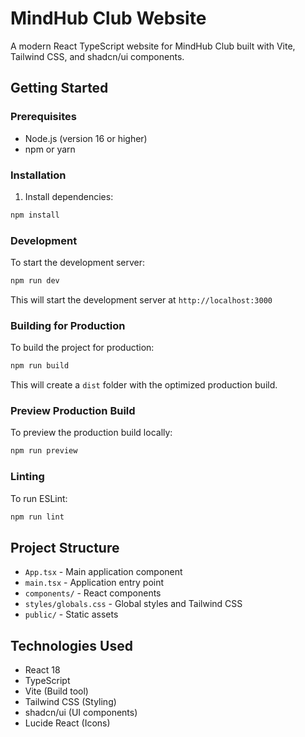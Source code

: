 # MindHub Club Website

A modern React TypeScript website for MindHub Club built with Vite, Tailwind CSS, and shadcn/ui components.

## Getting Started

### Prerequisites

- Node.js (version 16 or higher)
- npm or yarn

### Installation

1. Install dependencies:
```bash
npm install
```

### Development

To start the development server:

```bash
npm run dev
```

This will start the development server at `http://localhost:3000`

### Building for Production

To build the project for production:

```bash
npm run build
```

This will create a `dist` folder with the optimized production build.

### Preview Production Build

To preview the production build locally:

```bash
npm run preview
```

### Linting

To run ESLint:

```bash
npm run lint
```

## Project Structure

- `App.tsx` - Main application component
- `main.tsx` - Application entry point
- `components/` - React components
- `styles/globals.css` - Global styles and Tailwind CSS
- `public/` - Static assets

## Technologies Used

- React 18
- TypeScript
- Vite (Build tool)
- Tailwind CSS (Styling)
- shadcn/ui (UI components)
- Lucide React (Icons)
